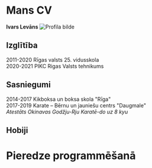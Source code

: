 # Mans CV
**Ivars Levāns**
![Profila bilde](https://images.pexels.com/photos/771742/pexels-photo-771742.jpeg?auto=compress&cs=tinysrgb&dpr=1&w=150)

## Izglītība
2011-2020 Rīgas valsts 25. vidusskola  
2020-2021 PIKC Rigas Valsts tehnikums  

## Sasniegumi
2014-2017 Kikboksa un boksa skola "Rīga"  
2017-2019 Karate – Bērnu un jauniešu centrs "Daugmale"  
            *Atestāts Okinavas Godžju-Rju Karatē-do uz 8 kyu*  

## Hobiji


# Pieredze programmēšanā